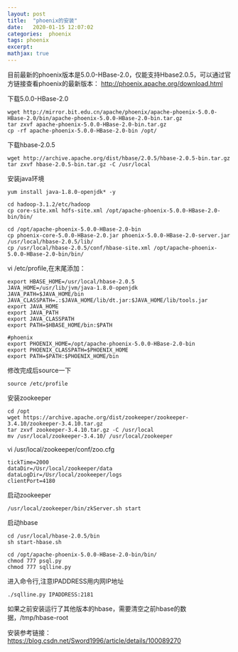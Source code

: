 ```yaml
---
layout: post
title:  "phoenix的安装"
date:   2020-01-15 12:07:02
categories:  phoenix
tags: phoenix
excerpt: 
mathjax: true
---
```


目前最新的phoenix版本是5.0.0-HBase-2.0，仅能支持Hbase2.0.5，可以通过官方链接查看phoenix的最新版本：
http://phoenix.apache.org/download.html

下载5.0.0-HBase-2.0
```
wget http://mirror.bit.edu.cn/apache/phoenix/apache-phoenix-5.0.0-HBase-2.0/bin/apache-phoenix-5.0.0-HBase-2.0-bin.tar.gz
tar zxvf apache-phoenix-5.0.0-HBase-2.0-bin.tar.gz
cp -rf apache-phoenix-5.0.0-HBase-2.0-bin /opt/

```

下载hbase-2.0.5
```
wget http://archive.apache.org/dist/hbase/2.0.5/hbase-2.0.5-bin.tar.gz
tar zxvf hbase-2.0.5-bin.tar.gz -C /usr/local
```

安装java环境
```
yum install java-1.8.0-openjdk* -y
```

```
cd hadoop-3.1.2/etc/hadoop
cp core-site.xml hdfs-site.xml /opt/apache-phoenix-5.0.0-HBase-2.0-bin/bin/

cd /opt/apache-phoenix-5.0.0-HBase-2.0-bin
cp phoenix-core-5.0.0-HBase-2.0.jar phoenix-5.0.0-HBase-2.0-server.jar /usr/local/hbase-2.0.5/lib/
cp /usr/local/hbase-2.0.5/conf/hbase-site.xml /opt/apache-phoenix-5.0.0-HBase-2.0-bin/bin/

```

vi /etc/profile,在末尾添加：
```
export HBASE_HOME=/usr/local/hbase-2.0.5
JAVA_HOME=/usr/lib/jvm/java-1.8.0-openjdk
JAVA_PATH=$JAVA_HOME/bin
JAVA_CLASSPATH=.:$JAVA_HOME/lib/dt.jar:$JAVA_HOME/lib/tools.jar
export JAVA_HOME
export JAVA_PATH
export JAVA_CLASSPATH
export PATH=$HBASE_HOME/bin:$PATH

#phoenix
export PHOENIX_HOME=/opt/apache-phoenix-5.0.0-HBase-2.0-bin
export PHOENIX_CLASSPATH=$PHOENIX_HOME
export PATH=$PATH:$PHOENIX_HOME/bin
```
修改完成后source一下
```
source /etc/profile
```

安装zookeeper
```
cd /opt
wget https://archive.apache.org/dist/zookeeper/zookeeper-3.4.10/zookeeper-3.4.10.tar.gz
tar zxvf zookeeper-3.4.10.tar.gz -C /usr/local
mv /usr/local/zookeeper-3.4.10/ /usr/local/zookeeper
```
vi /usr/local/zookeeper/conf/zoo.cfg

```
tickTime=2000
dataDir=/Usr/local/zookeeper/data
dataLogDir=/Usr/local/zookeeper/logs
clientPort=4180
```
启动zookeeper
```
/usr/local/zookeeper/bin/zkServer.sh start
```

启动hbase
```
cd /usr/local/hbase-2.0.5/bin
sh start-hbase.sh
```

```
cd /opt/apache-phoenix-5.0.0-HBase-2.0-bin/bin/
chmod 777 psql.py
chmod 777 sqlline.py
```

进入命令行,注意IPADDRESS用内网IP地址
```
./sqlline.py IPADDRESS:2181
```

如果之前安装运行了其他版本的hbase，需要清空之前hbase的数据，/tmp/hbase-root    





安装参考链接：   
https://blog.csdn.net/Sword1996/article/details/100089270    










